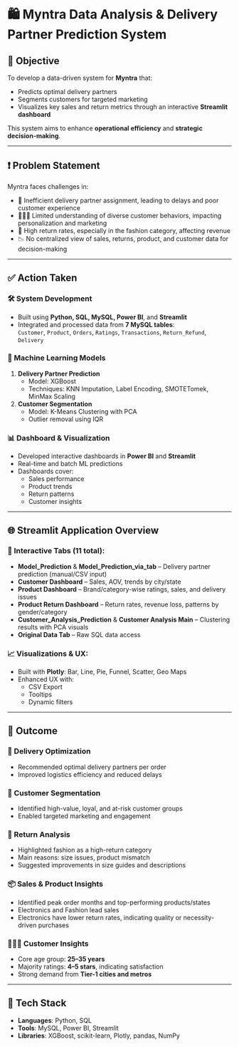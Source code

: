 # 🛍️ Myntra Data Analysis & Delivery Partner Prediction System

## 🎯 Objective
To develop a data-driven system for **Myntra** that:
- Predicts optimal delivery partners
- Segments customers for targeted marketing
- Visualizes key sales and return metrics through an interactive **Streamlit dashboard**

This system aims to enhance **operational efficiency** and **strategic decision-making**.

---

## ❗ Problem Statement

Myntra faces challenges in:

- 🚚 Inefficient delivery partner assignment, leading to delays and poor customer experience  
- 🧑‍🤝‍🧑 Limited understanding of diverse customer behaviors, impacting personalization and marketing  
- 🔄 High return rates, especially in the fashion category, affecting revenue  
- 📉 No centralized view of sales, returns, product, and customer data for decision-making  

---

## ✅ Action Taken

### 🛠️ System Development
- Built using **Python, SQL, MySQL, Power BI**, and **Streamlit**
- Integrated and processed data from **7 MySQL tables**:  
  `Customer`, `Product`, `Orders`, `Ratings`, `Transactions`, `Return_Refund`, `Delivery`

### 🤖 Machine Learning Models
1. **Delivery Partner Prediction**
   - Model: XGBoost  
   - Techniques: KNN Imputation, Label Encoding, SMOTETomek, MinMax Scaling  
2. **Customer Segmentation**
   - Model: K-Means Clustering with PCA  
   - Outlier removal using IQR  

### 📊 Dashboard & Visualization
- Developed interactive dashboards in **Power BI** and **Streamlit**
- Real-time and batch ML predictions
- Dashboards cover:
  - Sales performance
  - Product trends
  - Return patterns
  - Customer insights

---

## 🌐 Streamlit Application Overview

### 🔢 Interactive Tabs (11 total):
- **Model_Prediction** & **Model_Prediction_via_tab** – Delivery partner prediction (manual/CSV input)
- **Customer Dashboard** – Sales, AOV, trends by city/state
- **Product Dashboard** – Brand/category-wise ratings, sales, and delivery issues
- **Product Return Dashboard** – Return rates, revenue loss, patterns by gender/category
- **Customer_Analysis_Prediction** & **Customer Analysis Main** – Clustering results with PCA visuals
- **Original Data Tab** – Raw SQL data access

### 📈 Visualizations & UX:
- Built with **Plotly**: Bar, Line, Pie, Funnel, Scatter, Geo Maps  
- Enhanced UX with:
  - CSV Export
  - Tooltips
  - Dynamic filters  

---

## 🎯 Outcome

### 🚚 Delivery Optimization
- Recommended optimal delivery partners per order  
- Improved logistics efficiency and reduced delays  

### 👥 Customer Segmentation
- Identified high-value, loyal, and at-risk customer groups  
- Enabled targeted marketing and engagement  

### 🔁 Return Analysis
- Highlighted fashion as a high-return category  
- Main reasons: size issues, product mismatch  
- Suggested improvements in size guides and descriptions  

### 📦 Sales & Product Insights
- Identified peak order months and top-performing products/states  
- Electronics and Fashion lead sales  
- Electronics have lower return rates, indicating quality or necessity-driven purchases  

### 🧑‍🤝‍🧑 Customer Insights
- Core age group: **25–35 years**  
- Majority ratings: **4–5 stars**, indicating satisfaction  
- Strong demand from **Tier-1 cities and metros**  

---

## 📌 Tech Stack
- **Languages**: Python, SQL  
- **Tools**: MySQL, Power BI, Streamlit  
- **Libraries**: XGBoost, scikit-learn, Plotly, pandas, NumPy  



